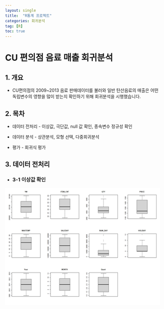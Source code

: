```yaml
---
layout: single
title:  "R통계 프로젝트"
categories: 회귀분석
tag: [R]
toc: true
---
```


# CU 편의점 음료 매출 회귀분석

## 1. 개요

- CU편의점의 2009~2013 음료 판매데이터를 불러와 일반 탄산음료의 매출은 어떤 독립변수의 영향을 많이 받는지 확인하기 위해 회귀분석을 시행했습니다.

## 2. 목차

- 데이터 전처리 - 이상값, 극단값, null 값 확인, 종속변수 정규성 확인

- 데이터 분석 - 상관분석, 모형 선택, 다중회귀분석

- 평가 - 회귀식 평가

## 3. 데이터 전처리

- ### 3-1 이상값 확인

![이상치확인BOXPLOT.jpeg](_images/2023-07-19-first/db4f1ab0ccd1d67a325ae6027fdb4a3dd093f13c.jpeg)
